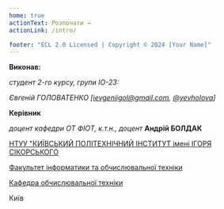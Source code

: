 ```yaml
---
home: true
actionText: Розпочати →
actionLink: /intro/

footer: "ECL 2.0 Licensed | Copyright © 2024 [Your Name]"
---
```


**Виконав:** 

*студент 2-го курсу, групи ІО-23:*

*Євгеній ГОЛОВАТЕНКО [ievgeniigol@gmail.com, [@yevholova](https://t.me/yevholova)]*



**Керівник**

*доцент кафедри ОТ ФІОТ, к.т.н., доцент*<span padding-right:5em></span> **Андрій БОЛДАК** 

[НТУУ "КИЇВСЬКИЙ ПОЛІТЕХНІЧНИЙ ІНСТИТУТ імені ІГОРЯ СІКОРСЬКОГО](https://kpi.ua/)

[Факультет інформатики та обчислювальної техніки](https://fiot.kpi.ua/)

[Кафедра обчислювальної техніки](https://comsys.kpi.ua/)

Київ
